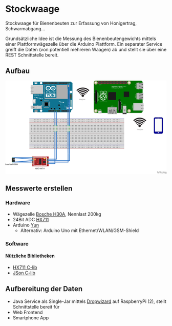 # Stockwaage
Stockwaage für Bienenbeuten zur Erfassung von Honigertrag, Schwarmabgang...

Grundsätzliche Idee ist die Messung des Bienenbeutengewichts mittels einer Plattformwägezelle über die Arduino Plattform. Ein separater Service greift die Daten (von potentiell mehreren Waagen) ab und stellt sie über eine REST Schnittstelle bereit.

## Aufbau
![Basisaufbau](https://github.com/giselher9/stockwaage/blob/master/basic_buildup_Steckplatine.png)

## Messwerte erstellen
### Hardware
* Wägezelle [Bosche H30A](http://www.bosche.eu/sites/default/files/prospekte/H30A.pdf), Nennlast 200kg
* 24Bit ADC [HX711](https://github.com/sparkfun/HX711-Load-Cell-Amplifier)
* Arduino [Yun](https://www.arduino.cc/en/Main/ArduinoBoardYun?from=Products.ArduinoYUN)
  * Alternativ: Arduino Uno mit Ethernet/WLAN/GSM-Shield

### Software
#### Nützliche Bibliotheken
* [HX711 C-lib](https://github.com/bogde/HX711)
* [JSon C-lib](https://github.com/bblanchon/ArduinoJson/wiki)

## Aufbereitung der Daten
* Java Service als Single-Jar mittels [Dropwizard](http://www.dropwizard.io/getting-started.html) auf RaspberryPi (2), stellt Schnittstelle bereit für
 * Web Frontend
 * Smartphone App
